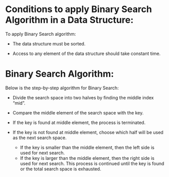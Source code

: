 # Conditions to apply Binary Search Algorithm in a Data Structure:
To apply Binary Search algorithm:

* The data structure must be sorted.

* Access to any element of the data structure should take constant time.

# Binary Search Algorithm:
Below is the step-by-step algorithm for Binary Search:

* Divide the search space into two halves by finding the middle index “mid”. 

* Compare the middle element of the search space with the key.

* If the key is found at middle element, the process is terminated.

* If the key is not found at middle element, choose which half will be used as the next search space.
  * If the key is smaller than the middle element, then the left side is used for next search.
  * If the key is larger than the middle element, then the right side is used for next search.
This process is continued until the key is found or the total search space is exhausted.
